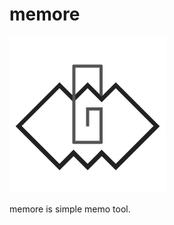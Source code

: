 # memore

<img src="https://github.com/memore-team/memore-front/blob/master/docs/assets/images/memore.png" alt="memore logo" width="250" height="250">

memore is simple memo tool.
